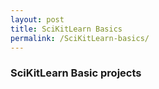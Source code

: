 ```yaml
---
layout: post
title: SciKitLearn Basics
permalink: /SciKitLearn-basics/
---
```


### SciKitLearn Basic projects
